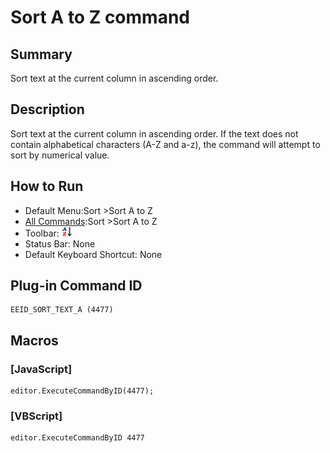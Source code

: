 # Sort A to Z command

## Summary

Sort text at the current column in ascending order.

## Description

Sort text at the current column in ascending order. If the text does not contain alphabetical characters (A-Z and a-z), the command will attempt to sort by numerical value.

## How to Run

- Default Menu:Sort \>Sort A to Z
- [All Commands](../tools/all_commands):Sort \>Sort A to Z
- Toolbar: ![](../../images/sortinga-z.gif)
- Status Bar: None
- Default Keyboard Shortcut: None

## Plug-in Command ID

```
EEID_SORT_TEXT_A (4477)
```

## Macros

### \[JavaScript\]

```
editor.ExecuteCommandByID(4477);
```

### \[VBScript\]

```
editor.ExecuteCommandByID 4477
```
